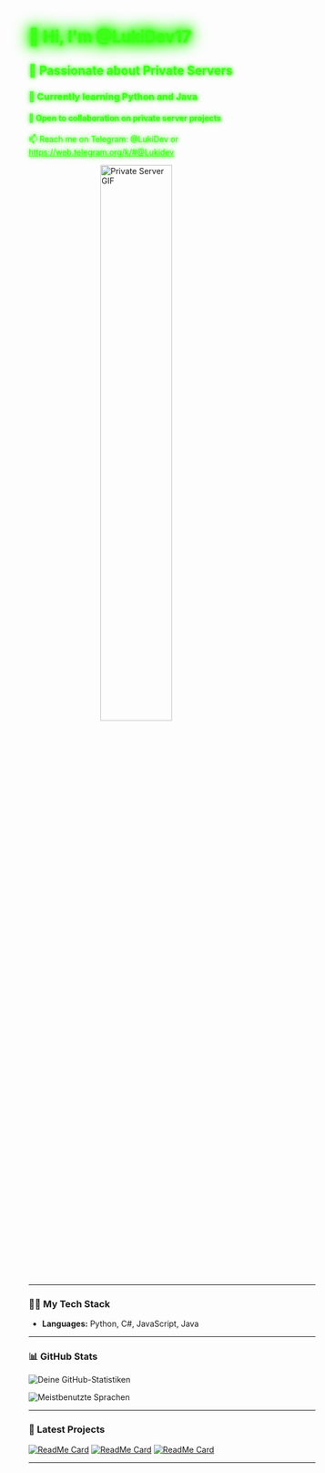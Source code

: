 <h1 style="color: #39ff14; text-shadow: 0 0 5px #39ff14, 0 0 10px #39ff14, 0 0 15px #39ff14, 0 0 20px #39ff14, 0 0 25px #39ff14, 0 0 30px #39ff14, 0 0 35px #39ff14;">👋 Hi, I'm @LukiDev17</h1>

<h2 style="color: #39ff14; text-shadow: 0 0 5px #39ff14, 0 0 10px #39ff14;">👀 Passionate about Private Servers</h2>

<h3 style="color: #39ff14; text-shadow: 0 0 5px #39ff14, 0 0 10px #39ff14;">🌱 Currently learning Python and Java</h3>

<h4 style="color: #39ff14; text-shadow: 0 0 5px #39ff14, 0 0 10px #39ff14;">💞️ Open to collaboration on private server projects</h4>

<p style="color: #39ff14; text-shadow: 0 0 5px #39ff14, 0 0 10px #39ff14;">📫 Reach me on Telegram: @LukiDev or <a href="https://web.telegram.org/k/#@Lukidev" style="color: #39ff14;">https://web.telegram.org/k/#@Lukidev</a></p>

<!-- First GIF -->
<img src="https://media.giphy.com/media/xTiTnqUxyWbsAXq7Ju/giphy.gif" alt="Private Server GIF" style="display: block; margin-left: auto; margin-right: auto; width: 50%;"/>

---

### 👨‍💻 My Tech Stack

- **Languages:** Python, C#, JavaScript, Java

---

### 📊 GitHub Stats

![Deine GitHub-Statistiken](https://github-readme-stats.vercel.app/api?username=LukiDev17&show_icons=true)

![Meistbenutzte Sprachen](https://github-readme-stats.vercel.app/api/top-langs/?username=LukiDev17&layout=compact&langs_count=10)

---

### 🚀 Latest Projects

[![ReadMe Card](https://github-readme-stats.vercel.app/api/pin/?username=LukiDev17&repo=Repo1)](https://github.com/LukiDev17/Repo1)
[![ReadMe Card](https://github-readme-stats.vercel.app/api/pin/?username=LukiDev17&repo=Repo2)](https://github.com/LukiDev17/Repo2)
[![ReadMe Card](https://github-readme-stats.vercel.app/api/pin/?username=LukiDev17&repo=Repo3)](https://github.com/LukiDev17/Repo3)

---
